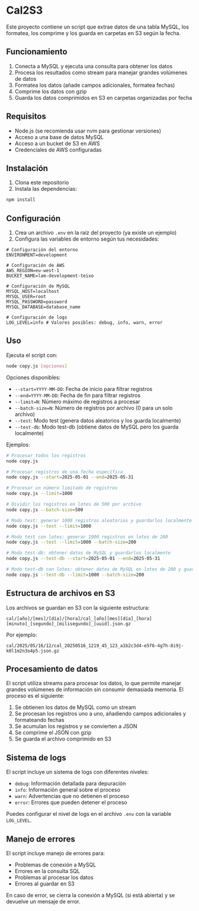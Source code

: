 # Cal2S3

Este proyecto contiene un script que extrae datos de una tabla MySQL, los formatea, los comprime y los guarda en carpetas en S3 según la fecha.

## Funcionamiento

1. Conecta a MySQL y ejecuta una consulta para obtener los datos
2. Procesa los resultados como stream para manejar grandes volúmenes de datos
3. Formatea los datos (añade campos adicionales, formatea fechas)
4. Comprime los datos con gzip
5. Guarda los datos comprimidos en S3 en carpetas organizadas por fecha

## Requisitos

- Node.js (se recomienda usar nvm para gestionar versiones)
- Acceso a una base de datos MySQL
- Acceso a un bucket de S3 en AWS
- Credenciales de AWS configuradas

## Instalación

1. Clona este repositorio
2. Instala las dependencias:

```bash
npm install
```

## Configuración

1. Crea un archivo `.env` en la raíz del proyecto (ya existe un ejemplo)
2. Configura las variables de entorno según tus necesidades:

```
# Configuración del entorno
ENVIRONMENT=development

# Configuración de AWS
AWS_REGION=eu-west-1
BUCKET_NAME=lam-development-teixo

# Configuración de MySQL
MYSQL_HOST=localhost
MYSQL_USER=root
MYSQL_PASSWORD=password
MYSQL_DATABASE=database_name

# Configuración de logs
LOG_LEVEL=info # Valores posibles: debug, info, warn, error
```

## Uso

Ejecuta el script con:

```bash
node copy.js [opciones]
```

Opciones disponibles:
- `--start=YYYY-MM-DD`: Fecha de inicio para filtrar registros
- `--end=YYYY-MM-DD`: Fecha de fin para filtrar registros
- `--limit=N`: Número máximo de registros a procesar
- `--batch-size=N`: Número de registros por archivo (0 para un solo archivo)
- `--test`: Modo test (genera datos aleatorios y los guarda localmente)
- `--test-db`: Modo test-db (obtiene datos de MySQL pero los guarda localmente)

Ejemplos:

```bash
# Procesar todos los registros
node copy.js

# Procesar registros de una fecha específica
node copy.js --start=2025-05-01 --end=2025-05-31

# Procesar un número limitado de registros
node copy.js --limit=1000

# Dividir los registros en lotes de 500 por archivo
node copy.js --batch-size=500

# Modo test: generar 1000 registros aleatorios y guardarlos localmente
node copy.js --test --limit=1000

# Modo test con lotes: generar 1000 registros en lotes de 200
node copy.js --test --limit=1000 --batch-size=200

# Modo test-db: obtener datos de MySQL y guardarlos localmente
node copy.js --test-db --start=2025-05-01 --end=2025-05-31

# Modo test-db con lotes: obtener datos de MySQL en lotes de 200 y guardarlos localmente
node copy.js --test-db --limit=1000 --batch-size=200
```

## Estructura de archivos en S3

Los archivos se guardan en S3 con la siguiente estructura:

```
cal/[año]/[mes]/[día]/[hora]/cal_[año][mes][día]_[hora][minuto]_[segundo]_[milisegundo]_[uuid].json.gz
```

Por ejemplo:

```
cal/2025/05/16/12/cal_20250516_1219_45_123_a1b2c3d4-e5f6-4g7h-8i9j-k0l1m2n3o4p5.json.gz
```

## Procesamiento de datos

El script utiliza streams para procesar los datos, lo que permite manejar grandes volúmenes de información sin consumir demasiada memoria. El proceso es el siguiente:

1. Se obtienen los datos de MySQL como un stream
2. Se procesan los registros uno a uno, añadiendo campos adicionales y formateando fechas
3. Se acumulan los registros y se convierten a JSON
4. Se comprime el JSON con gzip
5. Se guarda el archivo comprimido en S3

## Sistema de logs

El script incluye un sistema de logs con diferentes niveles:

- `debug`: Información detallada para depuración
- `info`: Información general sobre el proceso
- `warn`: Advertencias que no detienen el proceso
- `error`: Errores que pueden detener el proceso

Puedes configurar el nivel de logs en el archivo `.env` con la variable `LOG_LEVEL`.

## Manejo de errores

El script incluye manejo de errores para:
- Problemas de conexión a MySQL
- Errores en la consulta SQL
- Problemas al procesar los datos
- Errores al guardar en S3

En caso de error, se cierra la conexión a MySQL (si está abierta) y se devuelve un mensaje de error.
